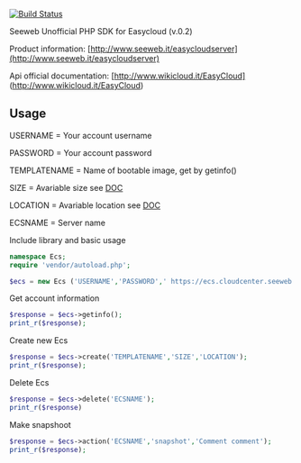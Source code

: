 [![Build Status](https://travis-ci.org/m4oc/php-ecs.svg)](https://travis-ci.org/m4oc/php-ecs)

Seeweb Unofficial PHP SDK for Easycloud (v.0.2)

Product information: [http://www.seeweb.it/easycloudserver](http://www.seeweb.it/easycloudserver)

Api official documentation: [http://www.wikicloud.it/EasyCloud] (http://www.wikicloud.it/EasyCloud)

Usage
-----

USERNAME = Your account username

PASSWORD = Your account password

TEMPLATENAME = Name of bootable image, get by getinfo()

SIZE = Avariable size see [DOC](http://www.wikicloud.it/EasyCloud)

LOCATION = Avariable location see [DOC](http://www.wikicloud.it/EasyCloud)

ECSNAME = Server name

Include library and basic usage

```php
namespace Ecs;
require 'vendor/autoload.php';

$ecs = new Ecs ('USERNAME','PASSWORD',' https://ecs.cloudcenter.seeweb.it/api/public/easycloud/');

```

Get account information

```php
$response = $ecs->getinfo();
print_r($response);
```

Create new Ecs

```php
$response = $ecs->create('TEMPLATENAME','SIZE','LOCATION');
print_r($response);
```

Delete Ecs

```php
$response = $ecs->delete('ECSNAME');
print_r($response)
```

Make snapshoot

```php
$response = $ecs->action('ECSNAME','snapshot','Comment comment');
print_r($response);
```
